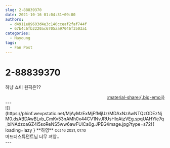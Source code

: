 ```yaml
---
slug: 2-88839370
date: 2021-10-16 01:04:31+09:00
authors:
  - d4911e89603d4e3c140cceaf2faf744f
  - 67b4c6fb2220ac6705aa97046f3503a1
categories:
  - Hayoung
tags:
  - Fan Post
---
```


# 2-88839370

<div class="post-container" markdown="1">
<div class="content-container md-sidebar__scrollwrap" markdown="1">

하냥 쇼미 원픽은??

</div>
</div>

<div style="text-align: right;" markdown="1">
<a href="https://weverse.io/fromis9/fanpost/2-88839370" style="text-align: right;">:material-share:{.big-emoji}</a>
</div>
---

<div class="comments-container md-sidebar__scrollwrap" markdown="1">
<div class="comment" markdown="1">
<div class='id-container' markdown="1">
![](https://phinf.wevpstatic.net/MjAyMzExMjFfMjUz/MDAxNzAwNTQzODEzNjM0.dsABDAwBLvb_CmKv53nAMh0x44CV1NvJRUsHloAtzVEg.spqUAHYle7q_biNAdzoaGZ4l5soReNS5ww6awFUlCa0g.JPEG/image.jpg?type=s72){ loading=lazy }
**<span class="artist">하영</span>** <small>Oct 16 2021, 01:10</small><br>
</div>
<div class='comment-body' markdown="1">
머드더스튜던트님 너무 져앙..
</div>
</div>
</div>
---

